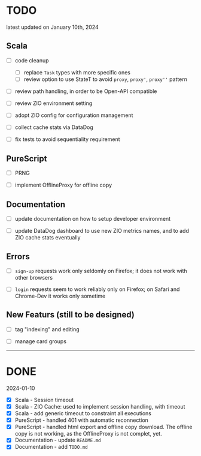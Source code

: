# TODO
latest updated on January 10th, 2024

## Scala
- [ ] code cleanup 
   - [ ] replace `Task` types with more specific ones
   - [ ] review option to use StateT to avoid `proxy`, `proxy'`, `proxy''` pattern
- [ ] review path handling, in order to be Open-API compatible
- [ ] review ZIO environment setting
- [ ] adopt ZIO config for configuration management
- [ ] collect cache stats via DataDog
- [ ] fix tests to avoid sequentiality requirement


## PureScript
- [ ] PRNG
- [ ] implement OfflineProxy for offline copy


## Documentation
- [ ] update documentation on how to setup developer environment
- [ ] update DataDog dashboard to use new ZIO metrics names, and to add ZIO cache stats eventually


## Errors
- [ ] `sign-up` requests work only seldomly on Firefox; it does not work with other browsers
- [ ] `login` requests seem to work reliably only on Firefox; on Safari and Chrome-Dev it works only sometime


## New Featurs (still to be designed)
- [ ] tag "indexing" and editing
- [ ] manage card groups


----------------

# DONE

2024-01-10
- [x] Scala - Session timeout
- [x] Scala - ZIO Cache: used to implement session handling, with timeout
- [x] Scala - add generic timeout to constraint all executions
- [x] PureScript - handled 401 with automatic reconnection
- [x] PureScript - handled html export and offline copy download. The offline copy is not working, as the OfflineProxy is not complet, yet.
- [x] Documentation - update `README.md`
- [x] Documentation - add `TODO.md`
